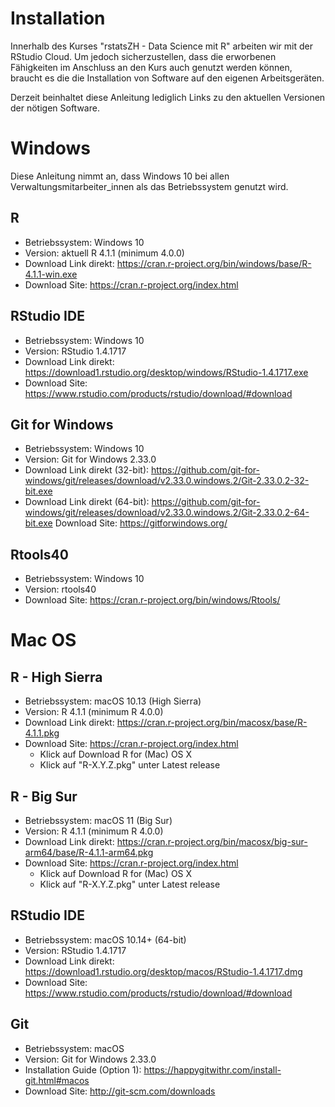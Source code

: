 # Installation

Innerhalb des Kurses "rstatsZH - Data Science mit R" arbeiten wir mit der RStudio Cloud. Um jedoch sicherzustellen, dass die erworbenen Fähigkeiten im Anschluss an den Kurs auch genutzt werden können, braucht es die die Installation von Software auf den eigenen Arbeitsgeräten. 

Derzeit beinhaltet diese Anleitung lediglich Links zu den aktuellen Versionen der nötigen Software. 

# Windows

Diese Anleitung nimmt an, dass Windows 10 bei allen Verwaltungsmitarbeiter_innen als das Betriebssystem genutzt wird.

## R 

- Betriebssystem: Windows 10
- Version: aktuell R 4.1.1 (minimum 4.0.0)
- Download Link direkt: https://cran.r-project.org/bin/windows/base/R-4.1.1-win.exe
- Download Site: https://cran.r-project.org/index.html

## RStudio IDE

- Betriebssystem: Windows 10
- Version: RStudio 1.4.1717
- Download Link direkt: https://download1.rstudio.org/desktop/windows/RStudio-1.4.1717.exe
- Download Site: https://www.rstudio.com/products/rstudio/download/#download

## Git for Windows

- Betriebssystem: Windows 10
- Version: Git for Windows 2.33.0
- Download Link direkt (32-bit): https://github.com/git-for-windows/git/releases/download/v2.33.0.windows.2/Git-2.33.0.2-32-bit.exe
- Download Link direkt (64-bit): https://github.com/git-for-windows/git/releases/download/v2.33.0.windows.2/Git-2.33.0.2-64-bit.exe
Download Site: https://gitforwindows.org/

## Rtools40

- Betriebssystem: Windows 10
- Version: rtools40
- Download Site: https://cran.r-project.org/bin/windows/Rtools/

# Mac OS

## R - High Sierra

- Betriebssystem: macOS 10.13 (High Sierra)
- Version: R 4.1.1 (minimum R 4.0.0)
- Download Link direkt: https://cran.r-project.org/bin/macosx/base/R-4.1.1.pkg
- Download Site: https://cran.r-project.org/index.html
    - Klick auf Download R for (Mac) OS X
    - Klick auf "R-X.Y.Z.pkg" unter Latest release

## R - Big Sur

- Betriebssystem: macOS 11 (Big Sur)
- Version: R 4.1.1 (minimum R 4.0.0)
- Download Link direkt: https://cran.r-project.org/bin/macosx/big-sur-arm64/base/R-4.1.1-arm64.pkg
- Download Site: https://cran.r-project.org/index.html
    - Klick auf Download R for (Mac) OS X
    - Klick auf "R-X.Y.Z.pkg" unter Latest release

## RStudio IDE

- Betriebssystem: macOS 10.14+ (64-bit)
- Version: RStudio 1.4.1717
- Download Link direkt: https://download1.rstudio.org/desktop/macos/RStudio-1.4.1717.dmg
- Download Site: https://www.rstudio.com/products/rstudio/download/#download

## Git

- Betriebssystem: macOS 
- Version: Git for Windows 2.33.0
- Installation Guide (Option 1): https://happygitwithr.com/install-git.html#macos
- Download Site: http://git-scm.com/downloads


